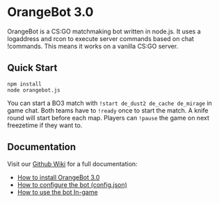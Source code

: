# OrangeBot 3.0
OrangeBot is a CS:GO matchmaking bot written in node.js. It uses a logaddress and rcon to execute server commands based on chat !commands. This means it works on a vanilla CS:GO server.

## Quick Start
```
npm install
node orangebot.js
```
You can start a BO3 match with `!start de_dust2 de_cache de_mirage` in game chat. Both teams have to `!ready` once to start the match. A knife round will start before each map. Players can `!pause` the game on next freezetime if they want to.


## Documentation

Visit our [Github Wiki](https://github.com/dejavueakay/orangebot/wiki) for a full documentation:

* [How to install OrangeBot 3.0](https://github.com/dejavueakay/orangebot/wiki/Installation)
* [How to configure the bot (config.json)](https://github.com/dejavueakay/orangebot/wiki/Settings)
* [How to use the bot In-game](https://github.com/dejavueakay/orangebot/wiki/In-game-!commands)
